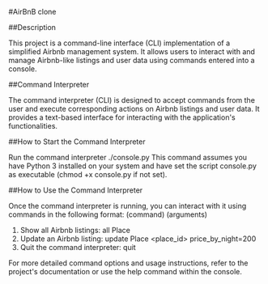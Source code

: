 #AirBnB clone

##Description

This project is a command-line interface (CLI) implementation of a simplified Airbnb management system. It allows users to interact with and manage Airbnb-like listings and user data using commands entered into a console.

##Command Interpreter

The command interpreter (CLI) is designed to accept commands from the user and execute corresponding actions on Airbnb listings and user data. It provides a text-based interface for interacting with the application's functionalities.

##How to Start the Command Interpreter

Run the command interpreter
./console.py
This command assumes you have Python 3 installed on your system and have set the script console.py as executable (chmod +x console.py if not set).

##How to Use the Command Interpreter

Once the command interpreter is running, you can interact with it using commands in the following format:
(command) (arguments)
1. Show all Airbnb listings:
   all Place
2. Update an Airbnb listing:
   update Place <place_id> price_by_night=200
3. Quit the command interpreter:
   quit

For more detailed command options and usage instructions, refer to the project's documentation or use the help command within the console.
